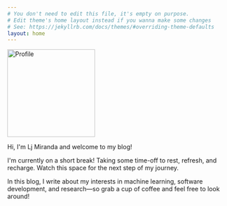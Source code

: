 ```yaml
---
# You don't need to edit this file, it's empty on purpose.
# Edit theme's home layout instead if you wanna make some changes
# See: https://jekyllrb.com/docs/themes/#overriding-theme-defaults
layout: home
---
```


<div class="divider">
    <div class="left">
        <img id="profilepic" width="200" height="200" src="assets/profile.JPG" alt="Profile">
    </div>
    <div class="right">
        <p>Hi, I'm Lj Miranda and welcome to my blog!</p>
        <p>
            I'm currently on a short break! Taking some time-off to rest,
            refresh, and recharge. Watch this space for the next step of my
            journey.
        </p>
        <p>
            In this blog, I write about my interests in machine learning,
            software development, and research—so grab a cup of coffee and feel
            free to look around!
        </p>
    </div>
</div>
